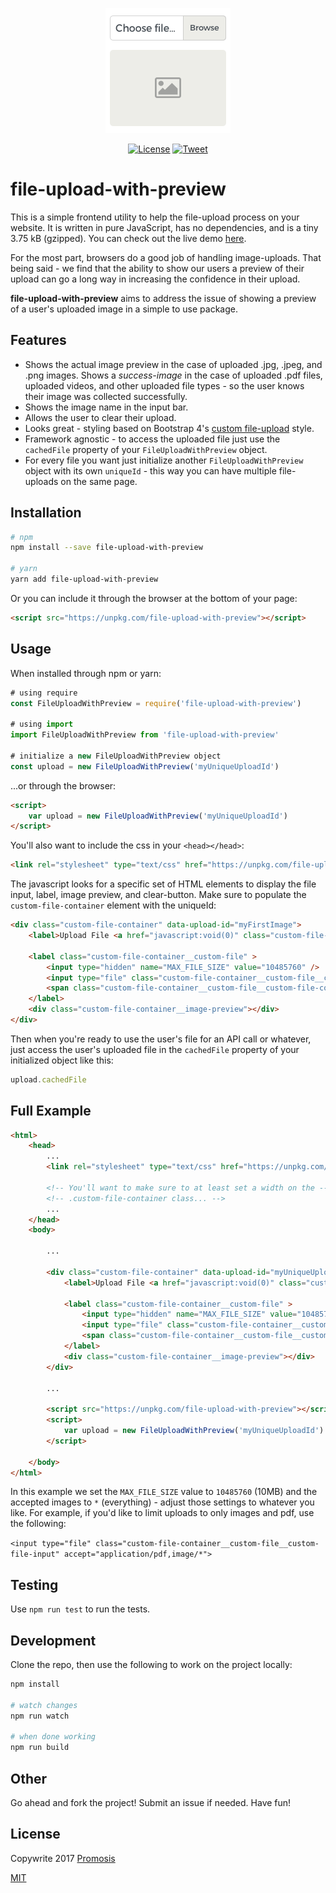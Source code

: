<p align="center"><a href="" target="_blank"><img width="200" src="static/file-upload-with-preview.png"></a></p>

<p align="center">
  <a href="http://opensource.org/licenses/MIT"><img src="https://img.shields.io/badge/license-MIT-blue.svg" alt="License"></a>
  <a href="https://twitter.com/intent/tweet?url=https%3A%2F%2Fgithub.com%2Fpromosis%2Ffile-upload-with-preview&text=Check%20out%20file-upload-with-preview%20on%20GitHub&via=promosis">
  <img src="https://img.shields.io/twitter/url/https/github.com/promosis/file-upload-with-preview.svg?style=social" alt="Tweet"></a>
</p>

# file-upload-with-preview

This is a simple frontend utility to help the file-upload process on your website. It is written in pure JavaScript, has no dependencies, and is a tiny 3.75 kB (gzipped). You can check out the live demo [here](https://promosis.github.io/file-upload-with-preview/).

For the most part, browsers do a good job of handling image-uploads. That being said - we find that the ability to show our users a preview of their upload can go a long way in increasing the confidence in their upload.

**file-upload-with-preview** aims to address the issue of showing a preview of a user's uploaded image in a simple to use package.

## Features
- Shows the actual image preview in the case of uploaded .jpg, .jpeg, and .png images. Shows a *success-image* in the case of uploaded .pdf files, uploaded videos, and other uploaded file types - so the user knows their image was collected successfully.
- Shows the image name in the input bar.
- Allows the user to clear their upload.
- Looks great - styling based on Bootstrap 4's [custom file-upload](https://getbootstrap.com/docs/4.0/components/forms/#file-browser) style.
- Framework agnostic - to access the uploaded file just use the `cachedFile` property of your `FileUploadWithPreview` object.
- For every file you want just initialize another `FileUploadWithPreview` object with its own `uniqueId` - this way you can have multiple file-uploads on the same page.

## Installation

```bash
# npm
npm install --save file-upload-with-preview

# yarn
yarn add file-upload-with-preview
```
Or you can include it through the browser at the bottom of your page:

```html
<script src="https://unpkg.com/file-upload-with-preview"></script>
```

## Usage

When installed through npm or yarn:

```javascript
# using require
const FileUploadWithPreview = require('file-upload-with-preview')

# using import
import FileUploadWithPreview from 'file-upload-with-preview'

# initialize a new FileUploadWithPreview object
const upload = new FileUploadWithPreview('myUniqueUploadId')
```
...or through the browser:

```html
<script>
	var upload = new FileUploadWithPreview('myUniqueUploadId')
</script>
```

You'll also want to include the css in your `<head></head>`:

```html
<link rel="stylesheet" type="text/css" href="https://unpkg.com/file-upload-with-preview/dist/file-upload-with-preview.min.css">
```

The javascript looks for a specific set of HTML elements to display the file input, label, image preview, and clear-button. Make sure to populate the `custom-file-container` element with the uniqueId:

```html
<div class="custom-file-container" data-upload-id="myFirstImage">
    <label>Upload File <a href="javascript:void(0)" class="custom-file-container__image-clear" title="Clear Image">x</a></label>

    <label class="custom-file-container__custom-file" >
        <input type="hidden" name="MAX_FILE_SIZE" value="10485760" />
        <input type="file" class="custom-file-container__custom-file__custom-file-input" accept="application/pdf,image/*">
        <span class="custom-file-container__custom-file__custom-file-control"></span>
    </label>
    <div class="custom-file-container__image-preview"></div>
</div>
```

Then when you're ready to use the user's file for an API call or whatever, just access the user's uploaded file in the `cachedFile` property of your initialized object like this:

```javascript
upload.cachedFile
```

## Full Example

```html
<html>
    <head>
        ...
        <link rel="stylesheet" type="text/css" href="https://unpkg.com/file-upload-with-preview/dist/file-upload-with-preview.min.css">

        <!-- You'll want to make sure to at least set a width on the -->
        <!-- .custom-file-container class... -->
        ...
    </head>
    <body>

        ...

        <div class="custom-file-container" data-upload-id="myUniqueUploadId">
            <label>Upload File <a href="javascript:void(0)" class="custom-file-container__image-clear" title="Clear Image">x</a></label>

            <label class="custom-file-container__custom-file" >
                <input type="hidden" name="MAX_FILE_SIZE" value="10485760" />
                <input type="file" class="custom-file-container__custom-file__custom-file-input" accept="application/pdf,image/*">
                <span class="custom-file-container__custom-file__custom-file-control"></span>
            </label>
            <div class="custom-file-container__image-preview"></div>
        </div>

        ...

        <script src="https://unpkg.com/file-upload-with-preview"></script>
        <script>
            var upload = new FileUploadWithPreview('myUniqueUploadId')
        </script>

    </body>
</html>
```

In this example we set the `MAX_FILE_SIZE` value to `10485760` (10MB) and the accepted images to `*` (everything) - adjust those settings to whatever you like. For example, if you'd like to limit uploads to only images and pdf, use the following:

`<input type="file" class="custom-file-container__custom-file__custom-file-input" accept="application/pdf,image/*">`

## Testing

Use `npm run test` to run the tests.

## Development

Clone the repo, then use the following to work on the project locally:

```bash
npm install

# watch changes
npm run watch

# when done working
npm run build
```

## Other

Go ahead and fork the project! Submit an issue if needed. Have fun!

## License

Copywrite 2017 [Promosis](https://promosis.com)

[MIT](http://opensource.org/licenses/MIT)